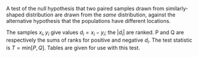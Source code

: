A test of the null hypothesis that two paired samples drawn from
similarly-shaped distribution are drawn from the *same* distribution,
against the alternative hypothesis that the populations have different
locations.

The samples $x_{i}, y_{i}$ give values $d_{i}=x_{i}-y_{i}$; the
$|d_{i}|$ are ranked. P and Q are respectively the sums of ranks for
positive and negative $d_{i}.$ The test statistic is
$T=\mathrm{min}[P,Q]$. Tables are given for use with this test.
